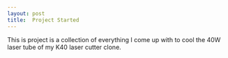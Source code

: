 ```yaml
---
layout: post
title:  Project Started
---
```


This is project is a collection of everything I come up with to cool the 40W laser tube
of my K40 laser cutter clone.
